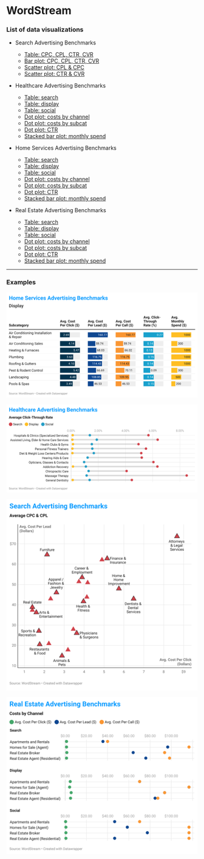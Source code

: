 # WordStream

### List of data visualizations
* Search Advertising Benchmarks
  * [Table: CPC, CPL, CTR, CVR](https://datawrapper.dwcdn.net/LENUK/15/)   
  * [Bar plot: CPC, CPL, CTR, CVR](https://datawrapper.dwcdn.net/PSbbF/6/)    
  * [Scatter plot: CPL & CPC](https://datawrapper.dwcdn.net/gOeaP/9/)   
  * [Scatter plot: CTR & CVR](https://datawrapper.dwcdn.net/6z9mE/11/)  

* Healthcare Advertising Benchmarks
  * [Table: search](https://datawrapper.dwcdn.net/PfaPy/4/)
  * [Table: display](https://datawrapper.dwcdn.net/jvcQg/4/)
  * [Table: social](https://datawrapper.dwcdn.net/VK44m/4/)
  * [Dot plot: costs by channel](https://datawrapper.dwcdn.net/5Hk4E/5/)
  * [Dot plot: costs by subcat](https://datawrapper.dwcdn.net/yLKnk/5/)
  * [Dot plot: CTR](https://datawrapper.dwcdn.net/5TKuQ/6/)
  * [Stacked bar plot: monthly spend](https://datawrapper.dwcdn.net/TgpBK/4/)

* Home Services Advertising Benchmarks
  * [Table: search](https://datawrapper.dwcdn.net/rXnxo/4/)
  * [Table: display](https://datawrapper.dwcdn.net/1pTAZ/4/)
  * [Table: social](https://datawrapper.dwcdn.net/EOomi/4/)
  * [Dot plot: costs by channel](https://datawrapper.dwcdn.net/4JMDq/3/)
  * [Dot plot: costs by subcat](https://datawrapper.dwcdn.net/rKird/3/)
  * [Dot plot: CTR](https://datawrapper.dwcdn.net/zW2c7/4/)
  * [Stacked bar plot: monthly spend](https://datawrapper.dwcdn.net/JLUve/5/)

* Real Estate Advertising Benchmarks
  * [Table: search](https://datawrapper.dwcdn.net/mp9UU/3/)
  * [Table: display](https://datawrapper.dwcdn.net/qGPU7/3/)
  * [Table: social](https://datawrapper.dwcdn.net/oE8S1/3/)
  * [Dot plot: costs by channel](https://datawrapper.dwcdn.net/8L6Rl/7/)
  * [Dot plot: costs by subcat](https://datawrapper.dwcdn.net/aP2x5/5/)
  * [Dot plot: CTR](https://datawrapper.dwcdn.net/7f6mK/4/)
  * [Stacked bar plot: monthly spend](https://datawrapper.dwcdn.net/HjNUV/4/)

***

### Examples

[![name](https://github.com/leeolney3/Tables/blob/main/2022/visualizations/WordStream_advertising_benchmarks/png_220315/home_services/1pTAZ.png)](https://datawrapper.dwcdn.net/1pTAZ/4/)

[![name](https://github.com/leeolney3/Tables/blob/main/2022/visualizations/WordStream_advertising_benchmarks/png_220315/healthcare/5TKuQ.png)](https://datawrapper.dwcdn.net/5TKuQ/6/)

[![name](https://github.com/leeolney3/Tables/blob/main/2022/visualizations/WordStream_advertising_benchmarks/png_220315/search/gOeaP.png)](https://datawrapper.dwcdn.net/gOeaP/9/)

[![name](https://github.com/leeolney3/Tables/blob/main/2022/visualizations/WordStream_advertising_benchmarks/png_220315/real_estate/8L6Rl.png)](https://datawrapper.dwcdn.net/8L6Rl/7/)
